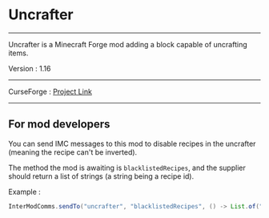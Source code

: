 # Uncrafter

---

Uncrafter is a Minecraft Forge mod adding a block capable of uncrafting items.

Version : 1.16

---

CurseForge : [Project Link](https://www.curseforge.com/minecraft/mc-mods/uncrafter)

---

## For mod developers

You can send IMC messages to this mod to disable recipes in the uncrafter (meaning the recipe can't be inverted).  

The method the mod is awaiting is `blacklistedRecipes`, and the supplier should return a list of strings (a string being a recipe id).

Example :
```java
InterModComms.sendTo("uncrafter", "blacklistedRecipes", () -> List.of("modid:recipe_for_something"));
```
